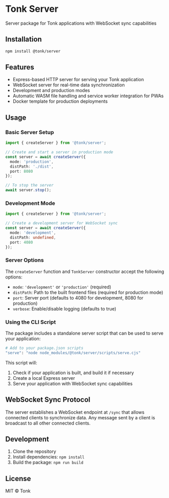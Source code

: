 # Tonk Server

Server package for Tonk applications with WebSocket sync capabilities

## Installation

```bash
npm install @tonk/server
```

## Features

- Express-based HTTP server for serving your Tonk application
- WebSocket server for real-time data synchronization
- Development and production modes
- Automatic WASM file handling and service worker integration for PWAs
- Docker template for production deployments

## Usage

### Basic Server Setup

```typescript
import { createServer } from '@tonk/server';

// Create and start a server in production mode
const server = await createServer({
  mode: 'production',
  distPath: './dist',
  port: 8080
});

// To stop the server
await server.stop();
```

### Development Mode

```typescript
import { createServer } from '@tonk/server';

// Create a development server for WebSocket sync
const server = await createServer({
  mode: 'development',
  distPath: undefined,
  port: 4080
});
```

### Server Options

The `createServer` function and `TonkServer` constructor accept the following options:

- `mode`: `'development'` or `'production'` (required)
- `distPath`: Path to the built frontend files (required for production mode)
- `port`: Server port (defaults to 4080 for development, 8080 for production)
- `verbose`: Enable/disable logging (defaults to true)

### Using the CLI Script

The package includes a standalone server script that can be used to serve your application:

```bash
# Add to your package.json scripts
"serve": "node node_modules/@tonk/server/scripts/serve.cjs"
```

This script will:
1. Check if your application is built, and build it if necessary
3. Create a local Express server
4. Serve your application with WebSocket sync capabilities

## WebSocket Sync Protocol

The server establishes a WebSocket endpoint at `/sync` that allows connected clients to synchronize data. Any message sent by a client is broadcast to all other connected clients.

## Development

1. Clone the repository
2. Install dependencies: `npm install`
3. Build the package: `npm run build`

## License

MIT © Tonk

